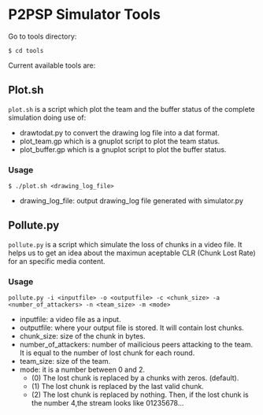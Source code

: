 # P2PSP Simulator Tools

Go to tools directory:
```
$ cd tools
```
Current available tools are:
## Plot.sh
`plot.sh` is a script which plot the team and the buffer status of the complete simulation doing use of:
- drawtodat.py to convert the drawing log file into a dat format.
- plot_team.gp which is a gnuplot script to plot the team status.
- plot_buffer.gp which is a gnuplot script to plot the buffer status.

### Usage
```
$ ./plot.sh <drawing_log_file>
```
- drawing_log_file: output drawing_log file generated with simulator.py

## Pollute.py
`pollute.py` is a script which simulate the loss of chunks in a video file. It helps us to get an idea about the maximun aceptable CLR (Chunk Lost Rate) for an specific media content.

### Usage
```
pollute.py -i <inputfile> -o <outputfile> -c <chunk_size> -a <number_of_attackers> -n <team_size> -m <mode>
```
- inputfile: a video file as a input.
- outputfile: where your output file is stored. It will contain lost chunks.
- chunk_size: size of the chunk in bytes.
- number_of_attackers: number of mailicious peers attacking to the team. It is equal to the number of lost chunk for each round.
- team_size: size of the team.
- mode: it is a number between 0 and 2.
  - (0) The lost chunk is replaced by a chunks with zeros. (default).
  - (1) The lost chunk is replaced by the last valid chunk.
  - (2) The lost chunk is replaced by nothing. Then, if the lost chunk is the number 4,the stream looks like 01235678...

